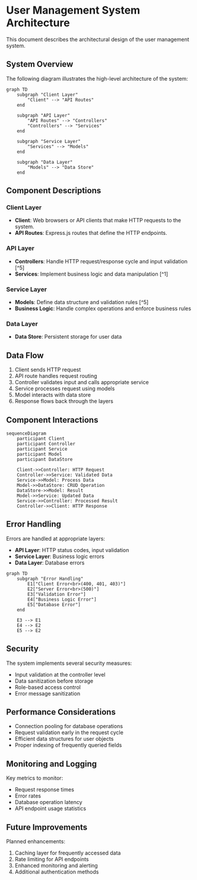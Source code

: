 # User Management System Architecture

This document describes the architectural design of the user management system.

## System Overview

The following diagram illustrates the high-level architecture of the system:

```mermaid
graph TD
    subgraph "Client Layer"
        "Client" --> "API Routes"
    end

    subgraph "API Layer"
        "API Routes" --> "Controllers"
        "Controllers" --> "Services"
    end

    subgraph "Service Layer"
        "Services" --> "Models"
    end

    subgraph "Data Layer"
        "Models" --> "Data Store"
    end
```

## Component Descriptions

### Client Layer
- **Client**: Web browsers or API clients that make HTTP requests to the system.
- **API Routes**: Express.js routes that define the HTTP endpoints.

### API Layer
- **Controllers**: Handle HTTP request/response cycle and input validation [^5]
- **Services**: Implement business logic and data manipulation [^1]

### Service Layer
- **Models**: Define data structure and validation rules [^5]
- **Business Logic**: Handle complex operations and enforce business rules

### Data Layer
- **Data Store**: Persistent storage for user data

## Data Flow

1. Client sends HTTP request
2. API route handles request routing
3. Controller validates input and calls appropriate service
4. Service processes request using models
5. Model interacts with data store
6. Response flows back through the layers

## Component Interactions

```mermaid
sequenceDiagram
    participant Client
    participant Controller
    participant Service
    participant Model
    participant DataStore

    Client->>Controller: HTTP Request
    Controller->>Service: Validated Data
    Service->>Model: Process Data
    Model->>DataStore: CRUD Operation
    DataStore->>Model: Result
    Model->>Service: Updated Data
    Service->>Controller: Processed Result
    Controller->>Client: HTTP Response
```

## Error Handling

Errors are handled at appropriate layers:
- **API Layer**: HTTP status codes, input validation
- **Service Layer**: Business logic errors
- **Data Layer**: Database errors

```mermaid
graph TD
    subgraph "Error Handling"
        E1["Client Error<br>(400, 401, 403)"]
        E2["Server Error<br>(500)"]
        E3["Validation Error"]
        E4["Business Logic Error"]
        E5["Database Error"]
    end

    E3 --> E1
    E4 --> E2
    E5 --> E2
```

## Security

The system implements several security measures:
- Input validation at the controller level
- Data sanitization before storage
- Role-based access control
- Error message sanitization

## Performance Considerations

- Connection pooling for database operations
- Request validation early in the request cycle
- Efficient data structures for user objects
- Proper indexing of frequently queried fields

## Monitoring and Logging

Key metrics to monitor:
- Request response times
- Error rates
- Database operation latency
- API endpoint usage statistics

## Future Improvements

Planned enhancements:
1. Caching layer for frequently accessed data
2. Rate limiting for API endpoints
3. Enhanced monitoring and alerting
4. Additional authentication methods